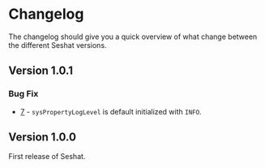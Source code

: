 # Changelog

The changelog should give you a quick overview of what change between the different Seshat versions.

## Version 1.0.1

### Bug Fix

- [7](https://github.com/FHOOEAIST/seshat/issues/7) - `sysPropertyLogLevel` is default initialized with `INFO`.

## Version 1.0.0

First release of Seshat.